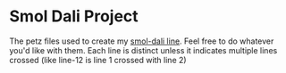 # Smol Dali Project
The petz files used to create my [smol-dali line](https://petz.glitch.me/minis.html). Feel free to do whatever you'd like with them. Each line is distinct unless it indicates multiple lines crossed (like line-12 is line 1 crossed with line 2)
